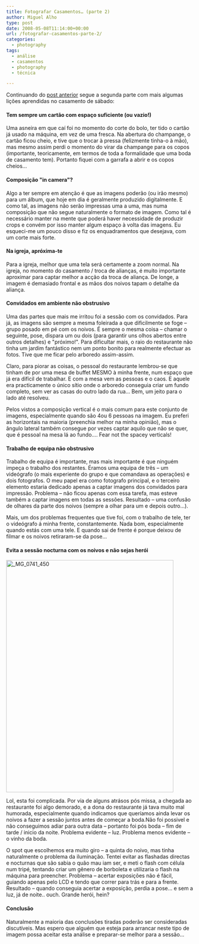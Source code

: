 ```yaml
---
title: Fotografar Casamentos… (parte 2)
author: Miguel Alho
type: post
date: 2008-05-08T11:14:00+00:00
url: /fotografar-casamentos-parte-2/
categories:
  - photography
tags:
  - análise
  - casamentos
  - photography
  - técnica

---
```

Continuando do <a href="http://mytymyky.blogspot.com/2008/05/fotografar-casamentos-parte-1.html" target="_blank">post anterior</a> segue a segunda parte com mais algumas li&#231;&#245;es aprendidas no casamento de s&#225;bado:

#### 

#### Tem sempre um cart&#227;o com espa&#231;o suficiente (ou vazio!)

Uma asneira em que ca&#237; foi no momento do corte do bolo, ter tido o cart&#227;o j&#225; usado na m&#225;quina, em vez de uma fresca. Na abertura do champange, o cart&#227;o ficou cheio, e tive que o trocar &#224; pressa (felizmente tinha-o &#224; m&#227;o), mas mesmo assim perdi o momento do virar da champange para os copos (importante, teoricamente, em termos de toda a formalidade que uma boda de casamento tem). Portanto fiquei com a garrafa a abrir e os copos cheios&#8230;

#### 

#### Composi&#231;&#227;o "in camera"?

Algo a ter sempre em aten&#231;&#227;o &#233; que as imagens poder&#227;o (ou ir&#227;o mesmo) para um &#225;lbum, que hoje em dia &#233; geralmente produzido digitalmente. E como tal, as imagens n&#227;o ser&#227;o impressas uma a uma, mas numa composi&#231;&#227;o que n&#227;o segue naturalmente o formato de imagem. Como tal &#233; necess&#225;rio manter na mente que poder&#225; haver necessidade de produzir crops e conv&#233;m por isso manter algum espa&#231;o &#224; volta das imagens. Eu esqueci-me um pouco disso e fiz os enquadramentos que desejava, com um corte mais forte.

#### Na igreja, apr&#243;xima-te

Para a igreja, melhor que uma tela ser&#225; certamente a zoom normal. Na igreja, no momento do casamento / troca de alian&#231;as, &#233; muito importante aproximar para captar melhor a ac&#231;&#227;o da troca de alian&#231;a. De longe, a imagem &#233; demasiado frontal e as m&#227;os dos noivos tapam o detalhe da alian&#231;a.

#### Convidados em ambiente n&#227;o obstrusivo

Uma das partes que mais me irritou foi a sess&#227;o com os convidados. Para j&#225;, as imagens s&#227;o sempre a mesma foleirada a que dificilmente se foge &#8211; grupo posado em p&#233; com os noivos. &#201; sempre o mesma coisa &#8211; chamar o seguinte, pose, dispara um ou dois (para garantir uns olhos abertos entre outros detalhes) e "pr&#243;ximo!". Para dificultar mais, o raio do restaurante n&#227;o tinha um jardim fant&#225;stico nem um ponto bonito para realmente efectuar as fotos. Tive que me ficar pelo arboredo assim-assim.

Claro, para piorar as coisas, o pessoal do restaurante lembrou-se que tinham de por uma mesa de buffet MESMO &#224; minha frente, num espa&#231;o que j&#225; era dif&#237;cil de trabalhar. E com a mesa vem as pessoas e o caos. E aquele era practicamente o &#250;nico s&#237;tio onde o arboredo conseguia criar um fundo completo, sem ver as casas do outro lado da rua&#8230; Bem, um jeito para o lado at&#233; resolveu.

Pelos vistos a composi&#231;&#227;o vertical &#233; o mais comum para este conjunto de imagens, especialmente quando s&#227;o 4ou 6 pessoas na imagem. Eu preferi as horizontais na maioria (preenchia melhor na minha opini&#227;o), mas o &#226;ngulo lateral tamb&#233;m consegue por vezes captar aquilo que n&#227;o se quer, que &#233; pessoal na mesa l&#225; ao fundo&#8230;. Fear not the spacey verticals! 

#### Trabalho de equipa n&#227;o obstrusivo

Trabalho de equipa &#233; importante, mas mais importante &#233; que ningu&#233;m impe&#231;a o trabalho dos restantes. &#201;ramos uma equipa de tr&#234;s &#8211; um vide&#243;grafo (o mais experiente do grupo e que comandava as opera&#231;&#245;es) e dois fotografos. O meu papel era como fotografo principal, e o terceiro elemento estaria dedicado apenas a captar imagens dos convidados para impress&#227;o. Problema &#8211; n&#227;o ficou apenas com essa tarefa, mas esteve tamb&#233;m a captar imagens em todas as sess&#245;es. Resultado &#8211; uma confus&#227;o de olhares da parte dos noivos (sempre a olhar para um e depois outro&#8230;).

Mais, um dos problemas frequentes que tive foi, com o trabalho de tele, ter o vide&#243;grafo &#225; minha frente, constantemente. Nada bom, especialmente quando est&#225;s com uma tele. E quando sai de frente &#233; porque deixou de filmar e os noivos retiraram-se da pose&#8230;

#### Evita a sess&#227;o nocturna com os noivos e n&#227;o sejas her&#243;i

[<img height="623" alt="_MG_0741_450" src="http://farm4.static.flickr.com/3144/2475122265_d1f5fbcbd4_o.jpg" width="450" />][1]

Lol, esta foi complicada. Por via de alguns atr&#225;sos p&#243;s missa, a chegada ao restaurante foi algo demorado, e a dona do restaurante j&#225; tava muito mal humorada, especialmente quando indicamos que quer&#237;amos ainda levar os noivos a fazer a sess&#227;o juntos antes de come&#231;ar a boda.N&#227;o foi possivel e n&#227;o conseguimos adiar para outra data &#8211; portanto foi p&#243;s boda &#8211; fim de tarde / inicio da noite. Problema evidente &#8211; luz. Problema menos evidente &#8211; o vinho da boda.

O spot que escolhemos era muito giro &#8211; a quinta do noivo, mas tinha naturalmente o problema da ilumina&#231;&#227;o. Tentei evitar as flashadas directas e nocturnas que s&#227;o sabia o qu&#227;o mau iam ser, e meti o flash com c&#233;lula num trip&#233;, tentando criar um g&#234;nero de borboleta e utilizaria o flash na m&#225;quina para preencher. Problema &#8211; acertar exposi&#231;&#245;es n&#227;o &#233; f&#225;cil, guiando apenas pelo LCD e tendo que correr para tr&#225;s e para a frente. Resultado &#8211; quando conseguia acertar a exposi&#231;&#227;o, perdia a pose&#8230; e sem a luz, j&#225; de noite.. ouch. Grande her&#243;i, hein?

#### 

#### Conclus&#227;o

Naturalmente a maioria das conclus&#245;es tiradas poder&#227;o ser consideradas discut&#237;veis. Mas espero que algu&#233;m que esteja para arrancar neste tipo de imagem possa aceitar esta an&#225;lise e preparar-se melhor para a sess&#227;o&#8230;

 [1]: http://www.flickr.com/photos/mytymyky/2475122265/ "_MG_0741_450 by MytyMyky, on Flickr"